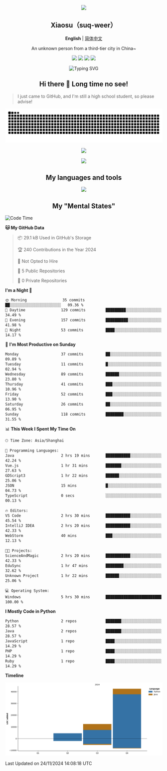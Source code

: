 <p align="center"><img src="https://avatars.githubusercontent.com/u/73773879?v=4" width="200px" /></p>
<h2 align=center>Xiaosu（suq-weer）</h2>

<p align=center><b>English</b> | <a href="https://github.com/suq-weer/suq-weer/blob/main/README_zh.md/">简体中文</a></p>

<p align=center>An unknown person from a third-tier city in China~</p>

<p align="center">
<a href="https://xiaosuoaa.top"><img src="https://img.shields.io/badge/Blog-Click_here-blue?style=for-the-badge" /></a>
<img src="https://img.shields.io/badge/Love-Minecraft-green?style=for-the-badge" />
<img src="https://img.shields.io/badge/Now_study-On_school-red?style=for-the-badge">
<img src="https://komarev.com/ghpvc/?username=suq-weer&color=4a92cb&style=for-the-badge">
</p>

<p align="center"><img src="https://readme-typing-svg.demolab.com?font=ZCOOL+KuaiLe&size=23&duration=3000&pause=1000&color=4A92CB&center=true&repeat=true&random=true&width=435&lines=Hi+bro!+Nice+to+meet+you!;%E5%BF%BD%E5%A6%82%E4%B8%80%E5%A4%9C%E6%98%A5%E9%A3%8E%E6%9D%A5%EF%BC%8C%E5%8D%83%E6%A0%91%E4%B8%87%E6%A0%91%E6%A2%A8%E8%8A%B1%E5%BC%80%E3%80%82;Hi%EF%BC%81%E5%88%AB%E6%9D%A5%E6%97%A0%E6%81%99%E5%95%8A%EF%BC%81;%E8%90%BD%E9%9C%9E%E4%B8%8E%E5%AD%A4%E9%B9%9C%E9%BD%90%E9%A3%9E%EF%BC%8C%E7%A7%8B%E6%B0%B4%E5%85%B1%E9%95%BF%E5%A4%A9%E4%B8%80%E8%89%B2%E3%80%82;%E5%90%9B%E4%B8%8D%E8%A7%81%EF%BC%8C%E9%BB%84%E6%B2%B3%E4%B9%8B%E6%B0%B4%E5%A4%A9%E4%B8%8A%E6%9D%A5%EF%BC%8C%E5%A5%94%E6%B5%81%E5%88%B0%E6%B5%B7%E4%B8%8D%E5%A4%8D%E5%9B%9E%E3%80%82;%E5%90%9B%E4%B8%8D%E8%A7%81%EF%BC%8C%E9%AB%98%E5%A0%82%E6%98%8E%E9%95%9C%E6%82%B2%E7%99%BD%E5%8F%91%EF%BC%8C%E6%9C%9D%E5%A6%82%E9%9D%92%E4%B8%9D%E6%9A%AE%E6%88%90%E9%9B%AA%E3%80%82;The+Cake+is+a+lie.;%E4%BD%A0%E5%A5%BD%EF%BC%81%E4%B8%96%E7%95%8C%EF%BC%81;Do+you+play+Minecraft%3F" alt="Typing SVG" /></p>

<h2 align=center>Hi there 👋 Long time no see!</h2>

> I just came to GitHub, and I'm still a high school student, so please advise!

<picture>
  <source media="(prefers-color-scheme: dark)" srcset="https://raw.githubusercontent.com/suq-weer/suq-weer/output/github-snake-dark.svg">
  <source media="(prefers-color-scheme: light)" srcset="https://raw.githubusercontent.com/suq-weer/suq-weer/output/github-snake.svg">
  <img alt="github contribution grid snake animation" src="https://raw.githubusercontent.com/suq-weer/suq-weer/output/github-snake.svg">
</picture>

<p align="center"><img src="https://github-readme-stats.vercel.app/api?username=suq-weer&show_icons=true&theme=catppuccin_mocha" /></p>

<p align="center"><img src="https://streak-stats.demolab.com/?user=suq-weer&theme=catppuccin-mocha" /></p>

<h2 align=center>My languages and tools</h2>

<p align="center"><img src="https://skillicons.dev/icons?theme=dark&perline=9&i=anaconda,cpp,cloudflare,css,git,gradle,godot,html,htmx,idea,java,js,latex,linux,mysql,neovim,nginx,nodejs,npm,php,py,pycharm,qt,sqlite,ts,vim,vscode,vue,windows,wordpress,visualstudio,ubuntu,github,powershell,md,githubactions,debian/" /></p>

<h2 align=center>My "Mental States"</h2>

<!--START_SECTION:waka-->
![Code Time](http://img.shields.io/badge/Code%20Time-112%20hrs%2028%20mins-blue)

**🐱 My GitHub Data** 

> 📦 29.1 kB Used in GitHub's Storage 
 > 
> 🏆 240 Contributions in the Year 2024
 > 
> 🚫 Not Opted to Hire
 > 
> 📜 5 Public Repositories 
 > 
> 🔑 0 Private Repositories 
 > 
**I'm a Night 🦉** 

```text
🌞 Morning                35 commits          ██░░░░░░░░░░░░░░░░░░░░░░░   09.36 % 
🌆 Daytime                129 commits         █████████░░░░░░░░░░░░░░░░   34.49 % 
🌃 Evening                157 commits         ██████████░░░░░░░░░░░░░░░   41.98 % 
🌙 Night                  53 commits          ████░░░░░░░░░░░░░░░░░░░░░   14.17 % 
```
📅 **I'm Most Productive on Sunday** 

```text
Monday                   37 commits          ██░░░░░░░░░░░░░░░░░░░░░░░   09.89 % 
Tuesday                  11 commits          █░░░░░░░░░░░░░░░░░░░░░░░░   02.94 % 
Wednesday                89 commits          ██████░░░░░░░░░░░░░░░░░░░   23.80 % 
Thursday                 41 commits          ███░░░░░░░░░░░░░░░░░░░░░░   10.96 % 
Friday                   52 commits          ███░░░░░░░░░░░░░░░░░░░░░░   13.90 % 
Saturday                 26 commits          ██░░░░░░░░░░░░░░░░░░░░░░░   06.95 % 
Sunday                   118 commits         ████████░░░░░░░░░░░░░░░░░   31.55 % 
```


📊 **This Week I Spent My Time On** 

```text
🕑︎ Time Zone: Asia/Shanghai

💬 Programming Languages: 
Java                     2 hrs 19 mins       ███████████░░░░░░░░░░░░░░   42.24 % 
Vue.js                   1 hr 31 mins        ███████░░░░░░░░░░░░░░░░░░   27.63 % 
GDScript3                1 hr 22 mins        ██████░░░░░░░░░░░░░░░░░░░   25.06 % 
JSON                     15 mins             █░░░░░░░░░░░░░░░░░░░░░░░░   04.73 % 
TypeScript               0 secs              ░░░░░░░░░░░░░░░░░░░░░░░░░   00.13 % 

🔥 Editors: 
VS Code                  2 hrs 30 mins       ███████████░░░░░░░░░░░░░░   45.54 % 
IntelliJ IDEA            2 hrs 20 mins       ███████████░░░░░░░░░░░░░░   42.33 % 
WebStorm                 40 mins             ███░░░░░░░░░░░░░░░░░░░░░░   12.13 % 

🐱‍💻 Projects: 
ScienceAndMagic          2 hrs 20 mins       ███████████░░░░░░░░░░░░░░   42.33 % 
EduSync                  1 hr 47 mins        ████████░░░░░░░░░░░░░░░░░   32.62 % 
Unknown Project          1 hr 22 mins        ██████░░░░░░░░░░░░░░░░░░░   25.06 % 

💻 Operating System: 
Windows                  5 hrs 30 mins       █████████████████████████   100.00 % 
```

**I Mostly Code in Python** 

```text
Python                   2 repos             ███████░░░░░░░░░░░░░░░░░░   28.57 % 
Java                     2 repos             ███████░░░░░░░░░░░░░░░░░░   28.57 % 
JavaScript               1 repo              ████░░░░░░░░░░░░░░░░░░░░░   14.29 % 
PHP                      1 repo              ████░░░░░░░░░░░░░░░░░░░░░   14.29 % 
Ruby                     1 repo              ████░░░░░░░░░░░░░░░░░░░░░   14.29 % 
```



**Timeline**

![Lines of Code chart](https://raw.githubusercontent.com/suq-weer/suq-weer/main/assets/bar_graph.png)


 Last Updated on 24/11/2024 14:08:18 UTC
<!--END_SECTION:waka-->
